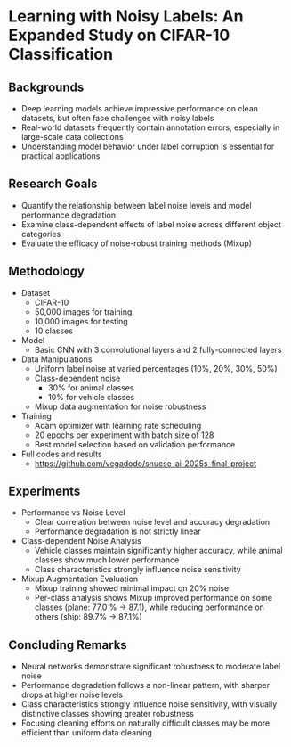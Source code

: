 # Learning with Noisy Labels: An Expanded Study on CIFAR-10 Classification

## Backgrounds

- Deep learning models achieve impressive performance on clean datasets, but often face challenges with noisy labels
- Real-world datasets frequently contain annotation errors, especially in large-scale data collections
- Understanding model behavior under label corruption is essential for practical applications

## Research Goals

- Quantify the relationship between label noise levels and model performance degradation
- Examine class-dependent effects of label noise across different object categories
- Evaluate the efficacy of noise-robust training methods (Mixup)

## Methodology

- Dataset
  - CIFAR-10
  - 50,000 images for training
  - 10,000 images for testing
  - 10 classes
- Model
  - Basic CNN with 3 convolutional layers and 2 fully-connected layers
- Data Manipulations
  - Uniform label noise at varied percentages (10%, 20%, 30%, 50%)
  - Class-dependent noise
    - 30% for animal classes
    - 10% for vehicle classes
  - Mixup data augmentation for noise robustness
- Training
  - Adam optimizer with learning rate scheduling
  - 20 epochs per experiment with batch size of 128
  - Best model selection based on validation performance
- Full codes and results
  - https://github.com/vegadodo/snucse-ai-2025s-final-project

## Experiments

- Performance vs Noise Level
  - Clear correlation between noise level and accuracy degradation
  - Performance degradation is not strictly linear
- Class-dependent Noise Analysis
  - Vehicle classes maintain significantly higher accuracy, while animal classes show much lower performance
  - Class characteristics strongly influence noise sensitivity
- Mixup Augmentation Evaluation
  - Mixup training showed minimal impact on 20% noise
  - Per-class analysis shows Mixup improved performance on some classes (plane: 77.0 % -> 87.1), while reducing performance on others (ship: 89.7% -> 87.1%)

## Concluding Remarks

- Neural networks demonstrate significant robustness to moderate label noise
- Performance degradation follows a non-linear pattern, with sharper drops at higher noise levels
- Class characteristics strongly influence noise sensitivity, with visually distinctive classes showing greater robustness
- Focusing cleaning efforts on naturally difficult classes may be more efficient than uniform data cleaning

